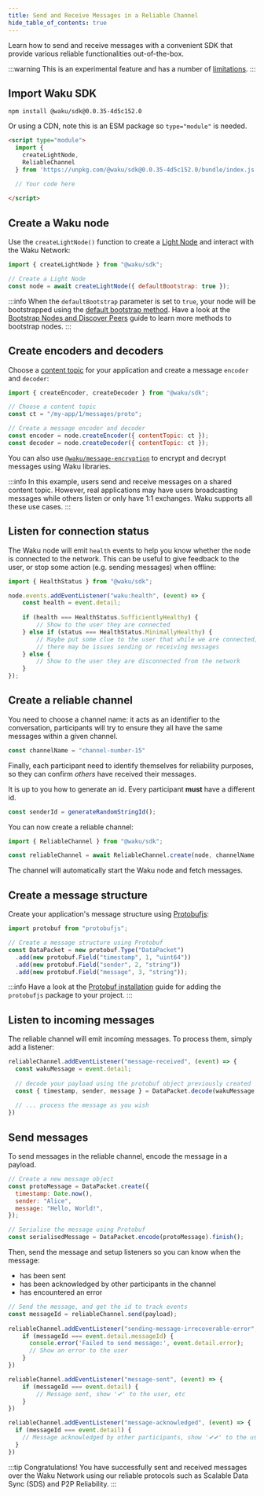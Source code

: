 ```yaml
---
title: Send and Receive Messages in a Reliable Channel
hide_table_of_contents: true
---
```


Learn how to send and receive messages with a convenient SDK that provide various reliable functionalities out-of-the-box.

:::warning
This is an experimental feature and has a number of [limitations](https://github.com/waku-org/js-waku/pull/2526).
:::

## Import Waku SDK

```shell
npm install @waku/sdk@0.0.35-4d5c152.0
```

Or using a CDN, note this is an ESM package so `type="module"` is needed.

```html
<script type="module">
  import {
    createLightNode,
    ReliableChannel
  } from 'https://unpkg.com/@waku/sdk@0.0.35-4d5c152.0/bundle/index.js';

  // Your code here
  
</script>
```

## Create a Waku node

Use the `createLightNode()` function to create a [Light Node](/learn/glossary#light-node) and interact with the Waku Network:

```js
import { createLightNode } from "@waku/sdk";

// Create a Light Node
const node = await createLightNode({ defaultBootstrap: true });
```

:::info
When the `defaultBootstrap` parameter is set to `true`, your node will be bootstrapped using the [default bootstrap method](/guides/js-waku/configure-discovery#default-bootstrap-method). Have a look at the [Bootstrap Nodes and Discover Peers](/guides/js-waku/configure-discovery) guide to learn more methods to bootstrap nodes.
:::

## Create encoders and decoders

Choose a [content topic](/learn/concepts/content-topics) for your application and create a message `encoder` and `decoder`:

```js
import { createEncoder, createDecoder } from "@waku/sdk";

// Choose a content topic
const ct = "/my-app/1/messages/proto";

// Create a message encoder and decoder
const encoder = node.createEncoder({ contentTopic: ct });
const decoder = node.createDecoder({ contentTopic: ct });
```

You can also use [`@waku/message-encryption`](/guides/js-waku/message-encryption) to encrypt and decrypt messages using Waku libraries.

:::info
In this example, users send and receive messages on a shared content topic. However, real applications may have users broadcasting messages while others listen or only have 1:1 exchanges. Waku supports all these use cases.
:::

## Listen for connection status

The Waku node will emit `health` events to help you know whether the node is connected to the network.
This can be useful to give feedback to the user, or stop some action (e.g. sending messages) when offline:

```js
import { HealthStatus } from "@waku/sdk";

node.events.addEventListener("waku:health", (event) => {
    const health = event.detail;
    
    if (health === HealthStatus.SufficientlyHealthy) {
        // Show to the user they are connected
    } else if (status === HealthStatus.MinimallyHealthy) {
        // Maybe put some clue to the user that while we are connected,
        // there may be issues sending or receiving messages
    } else {
        // Show to the user they are disconnected from the network
    }
});
```

## Create a reliable channel

You need to choose a channel name: it acts as an identifier to the conversation, participants will try to ensure they all have the same
messages within a given channel.

```js
const channelName = "channel-number-15"
```

Finally, each participant need to identify themselves for reliability purposes, so they can confirm _others_ have received their messages.

It is up to you how to generate an id. Every participant **must** have a different id.

```js
const senderId = generateRandomStringId();
```

You can now create a reliable channel:

```js
import { ReliableChannel } from "@waku/sdk";

const reliableChannel = await ReliableChannel.create(node, channelName, senderId, encoder, decoder)
```

The channel will automatically start the Waku node and fetch messages.

## Create a message structure

Create your application's message structure using [Protobufjs](https://github.com/protobufjs/protobuf.js#usage):

```js
import protobuf from "protobufjs";

// Create a message structure using Protobuf
const DataPacket = new protobuf.Type("DataPacket")
  .add(new protobuf.Field("timestamp", 1, "uint64"))
  .add(new protobuf.Field("sender", 2, "string"))
  .add(new protobuf.Field("message", 3, "string"));
```

:::info
Have a look at the [Protobuf installation](/guides/js-waku/#message-structure) guide for adding the `protobufjs` package to your project.
:::

## Listen to incoming messages

The reliable channel will emit incoming messages. To process them, simply add a listener:

```js
reliableChannel.addEventListener("message-received", (event) => {
  const wakuMessage = event.detail;
  
  // decode your payload using the protobuf object previously created
  const { timestamp, sender, message } = DataPacket.decode(wakuMessage.payload);
  
  // ... process the message as you wish
})
```

## Send messages

To send messages in the reliable channel, encode the message in a payload.

```js
// Create a new message object
const protoMessage = DataPacket.create({
  timestamp: Date.now(),
  sender: "Alice",
  message: "Hello, World!",
});

// Serialise the message using Protobuf
const serialisedMessage = DataPacket.encode(protoMessage).finish();
```

Then, send the message and setup listeners so you can know when the message:
- has been sent
- has been acknowledged by other participants in the channel
- has encountered an error

```js
// Send the message, and get the id to track events
const messageId = reliableChannel.send(payload);
        
reliableChannel.addEventListener("sending-message-irrecoverable-error", (event) => {
    if (messageId === event.detail.messageId) {
      console.error('Failed to send message:', event.detail.error);
      // Show an error to the user
    }
})

reliableChannel.addEventListener("message-sent", (event) => {
    if (messageId === event.detail) {
        // Message sent, show '✔' to the user, etc
    }
})

reliableChannel.addEventListener("message-acknowledged", (event) => {
  if (messageId === event.detail) {
    // Message acknowledged by other participants, show '✔✔' to the user, etc
  }
})
```

:::tip Congratulations!
You have successfully sent and received messages over the Waku Network using our reliable protocols such as Scalable Data Sync (SDS) and P2P Reliability.
:::